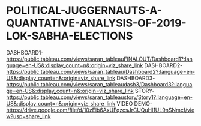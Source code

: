 # POLITICAL-JUGGERNAUTS-A-QUANTATIVE-ANALYSIS-OF-2019-LOK-SABHA-ELECTIONS


DASHBOARD1-https://public.tableau.com/views/saran_tableauFINALOUT/Dashboard1?:language=en-US&:display_count=n&:origin=viz_share_link
DASHBOARD2-https://public.tableau.com/views/saran_tableau/Dashboard2?:language=en-US&:display_count=n&:origin=viz_share_link
DASHBOARD3-https://public.tableau.com/views/saran_tableaudash3/Dashboard3?:language=en-US&:display_count=n&:origin=viz_share_link
STORY-https://public.tableau.com/views/saran_tableaustory/Story1?:language=en-US&:display_count=n&:origin=viz_share_link
VIDEO DEMO-https://drive.google.com/file/d/10zElb6AxUFqzcsJrCUQuHl1UL9nSNmcf/view?usp=share_link
